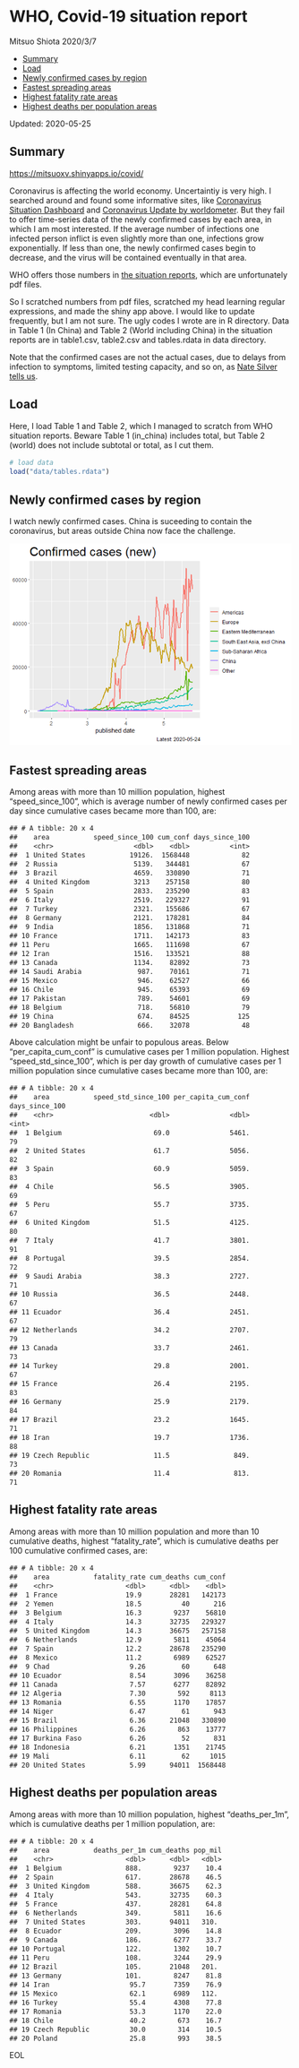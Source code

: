 WHO, Covid-19 situation report
================
Mitsuo Shiota
2020/3/7

  - [Summary](#summary)
  - [Load](#load)
  - [Newly confirmed cases by region](#newly-confirmed-cases-by-region)
  - [Fastest spreading areas](#fastest-spreading-areas)
  - [Highest fatality rate areas](#highest-fatality-rate-areas)
  - [Highest deaths per population
    areas](#highest-deaths-per-population-areas)

Updated: 2020-05-25

## Summary

<https://mitsuoxv.shinyapps.io/covid/>

Coronavirus is affecting the world economy. Uncertaintiy is very high. I
searched around and found some informative sites, like [Coronavirus
Situation
Dashboard](https://who.maps.arcgis.com/apps/opsdashboard/index.html#/c88e37cfc43b4ed3baf977d77e4a0667)
and [Coronavirus Update by
worldometer](https://www.worldometers.info/coronavirus/). But they fail
to offer time-series data of the newly confirmed cases by each area, in
which I am most interested. If the average number of infections one
infected person inflict is even slightly more than one, infections grow
exponentially. If less than one, the newly confirmed cases begin to
decrease, and the virus will be contained eventually in that area.

WHO offers those numbers in [the situation
reports](https://www.who.int/emergencies/diseases/novel-coronavirus-2019/situation-reports/),
which are unfortunately pdf files.

So I scratched numbers from pdf files, scratched my head learning
regular expressions, and made the shiny app above. I would like to
update frequently, but I am not sure. The ugly codes I wrote are in R
directory. Data in Table 1 (In China) and Table 2 (World including
China) in the situation reports are in table1.csv, table2.csv and
tables.rdata in data directory.

Note that the confirmed cases are not the actual cases, due to delays
from infection to symptoms, limited testing capacity, and so on, as
[Nate Silver tells
us](https://fivethirtyeight.com/features/coronavirus-case-counts-are-meaningless/).

## Load

Here, I load Table 1 and Table 2, which I managed to scratch from WHO
situation reports. Beware Table 1 (in\_china) includes total, but Table
2 (world) does not include subtotal or total, as I cut them.

``` r
# load data
load("data/tables.rdata")
```

## Newly confirmed cases by region

I watch newly confirmed cases. China is suceeding to contain the
coronavirus, but areas outside China now face the challenge.

![](README_files/figure-gfm/chart-1.png)<!-- -->

## Fastest spreading areas

Among areas with more than 10 million population, highest
“speed\_since\_100”, which is average number of newly confirmed cases
per day since cumulative cases became more than 100, are:

    ## # A tibble: 20 x 4
    ##    area           speed_since_100 cum_conf days_since_100
    ##    <chr>                    <dbl>    <dbl>          <int>
    ##  1 United States           19126.  1568448             82
    ##  2 Russia                   5139.   344481             67
    ##  3 Brazil                   4659.   330890             71
    ##  4 United Kingdom           3213    257158             80
    ##  5 Spain                    2833.   235290             83
    ##  6 Italy                    2519.   229327             91
    ##  7 Turkey                   2321.   155686             67
    ##  8 Germany                  2121.   178281             84
    ##  9 India                    1856.   131868             71
    ## 10 France                   1711.   142173             83
    ## 11 Peru                     1665.   111698             67
    ## 12 Iran                     1516.   133521             88
    ## 13 Canada                   1134.    82892             73
    ## 14 Saudi Arabia              987.    70161             71
    ## 15 Mexico                    946.    62527             66
    ## 16 Chile                     945.    65393             69
    ## 17 Pakistan                  789.    54601             69
    ## 18 Belgium                   718.    56810             79
    ## 19 China                     674.    84525            125
    ## 20 Bangladesh                666.    32078             48

Above calculation might be unfair to populous areas. Below
“per\_capita\_cum\_conf” is cumulative cases per 1 million population.
Highest “speed\_std\_since\_100”, which is per day growth of cumulative
cases per 1 million population since cumulative cases became more than
100, are:

    ## # A tibble: 20 x 4
    ##    area           speed_std_since_100 per_capita_cum_conf days_since_100
    ##    <chr>                        <dbl>               <dbl>          <int>
    ##  1 Belgium                       69.0               5461.             79
    ##  2 United States                 61.7               5056.             82
    ##  3 Spain                         60.9               5059.             83
    ##  4 Chile                         56.5               3905.             69
    ##  5 Peru                          55.7               3735.             67
    ##  6 United Kingdom                51.5               4125.             80
    ##  7 Italy                         41.7               3801.             91
    ##  8 Portugal                      39.5               2854.             72
    ##  9 Saudi Arabia                  38.3               2727.             71
    ## 10 Russia                        36.5               2448.             67
    ## 11 Ecuador                       36.4               2451.             67
    ## 12 Netherlands                   34.2               2707.             79
    ## 13 Canada                        33.7               2461.             73
    ## 14 Turkey                        29.8               2001.             67
    ## 15 France                        26.4               2195.             83
    ## 16 Germany                       25.9               2179.             84
    ## 17 Brazil                        23.2               1645.             71
    ## 18 Iran                          19.7               1736.             88
    ## 19 Czech Republic                11.5                849.             73
    ## 20 Romania                       11.4                813.             71

## Highest fatality rate areas

Among areas with more than 10 million population and more than 10
cumulative deaths, highest “fatality\_rate”, which is cumulative deaths
per 100 cumulative confirmed cases, are:

    ## # A tibble: 20 x 4
    ##    area           fatality_rate cum_deaths cum_conf
    ##    <chr>                  <dbl>      <dbl>    <dbl>
    ##  1 France                 19.9       28281   142173
    ##  2 Yemen                  18.5          40      216
    ##  3 Belgium                16.3        9237    56810
    ##  4 Italy                  14.3       32735   229327
    ##  5 United Kingdom         14.3       36675   257158
    ##  6 Netherlands            12.9        5811    45064
    ##  7 Spain                  12.2       28678   235290
    ##  8 Mexico                 11.2        6989    62527
    ##  9 Chad                    9.26         60      648
    ## 10 Ecuador                 8.54       3096    36258
    ## 11 Canada                  7.57       6277    82892
    ## 12 Algeria                 7.30        592     8113
    ## 13 Romania                 6.55       1170    17857
    ## 14 Niger                   6.47         61      943
    ## 15 Brazil                  6.36      21048   330890
    ## 16 Philippines             6.26        863    13777
    ## 17 Burkina Faso            6.26         52      831
    ## 18 Indonesia               6.21       1351    21745
    ## 19 Mali                    6.11         62     1015
    ## 20 United States           5.99      94011  1568448

## Highest deaths per population areas

Among areas with more than 10 million population, highest
“deaths\_per\_1m”, which is cumulative deaths per 1 million
population, are:

    ## # A tibble: 20 x 4
    ##    area           deaths_per_1m cum_deaths pop_mil
    ##    <chr>                  <dbl>      <dbl>   <dbl>
    ##  1 Belgium                888.        9237    10.4
    ##  2 Spain                  617.       28678    46.5
    ##  3 United Kingdom         588.       36675    62.3
    ##  4 Italy                  543.       32735    60.3
    ##  5 France                 437.       28281    64.8
    ##  6 Netherlands            349.        5811    16.6
    ##  7 United States          303.       94011   310. 
    ##  8 Ecuador                209.        3096    14.8
    ##  9 Canada                 186.        6277    33.7
    ## 10 Portugal               122.        1302    10.7
    ## 11 Peru                   108.        3244    29.9
    ## 12 Brazil                 105.       21048   201. 
    ## 13 Germany                101.        8247    81.8
    ## 14 Iran                    95.7       7359    76.9
    ## 15 Mexico                  62.1       6989   112. 
    ## 16 Turkey                  55.4       4308    77.8
    ## 17 Romania                 53.3       1170    22.0
    ## 18 Chile                   40.2        673    16.7
    ## 19 Czech Republic          30.0        314    10.5
    ## 20 Poland                  25.8        993    38.5

EOL
